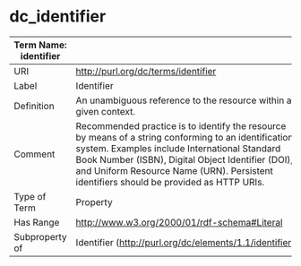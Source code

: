 # dc_identifier

| Term Name: identifier |                                                                                                                                                                                                                                                                                                     |
|-----------------------|-----------------------------------------------------------------------------------------------------------------------------------------------------------------------------------------------------------------------------------------------------------------------------------------------------|
| URI                   | http://purl.org/dc/terms/identifier                                                                                                                                                                                                                                                                 |
| Label                 | Identifier                                                                                                                                                                                                                                                                                          |
| Definition            | An unambiguous reference to the resource within a given context.                                                                                                                                                                                                                                    |
| Comment               | Recommended practice is to identify the resource by means of a string conforming to an identification system. Examples include International Standard Book Number (ISBN), Digital Object Identifier (DOI), and Uniform Resource Name (URN). Persistent identifiers should be provided as HTTP URIs. |
| Type of Term          | Property                                                                                                                                                                                                                                                                                            |
| Has Range             | http://www.w3.org/2000/01/rdf-schema#Literal                                                                                                                                                                                                                                                        |
| Subproperty of        | Identifier (http://purl.org/dc/elements/1.1/identifier)                                                                                                                                                                                                                                             |

